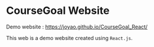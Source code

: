 # CourseGoal Website

Demo website : https://joyao.github.io/CourseGoal_React/

This web is a demo website created using `React.js`.
